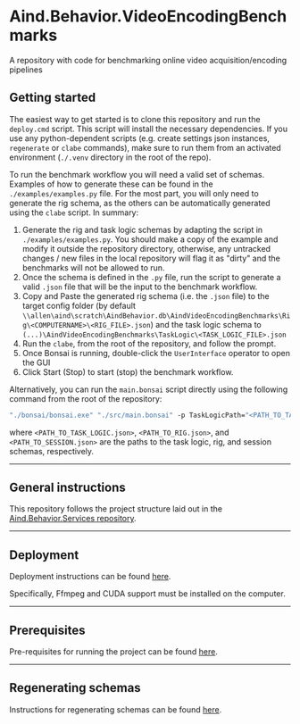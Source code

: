 # Aind.Behavior.VideoEncodingBenchmarks

A repository with code for benchmarking online video acquisition/encoding pipelines


## Getting started

The easiest way to get started is to clone this repository and run the `deploy.cmd` script. This script will install the necessary dependencies. If you use any python-dependent scripts (e.g. create settings json instances, `regenerate` or `clabe` commands), make sure to run them from an activated environment (`./.venv` directory in the root of the repo).

To run the benchmark workflow you will need a valid set of schemas. Examples of how to generate these can be found in the `./examples/examples.py` file. For the most part, you will only need to generate the rig schema, as the others can be automatically generated using the `clabe` script. In summary:

1. Generate the rig and task logic schemas by adapting the script in `./examples/examples.py`. You should make a copy of the example and modify it outside the repository directory, otherwise, any untracked changes / new files in the local repository will flag it as "dirty" and the benchmarks will not be allowed to run.
2. Once the schema is defined in the `.py` file, run the script to generate a valid `.json` file that will be the input to the benchmark workflow.
3. Copy and Paste the generated rig schema (i.e. the `.json` file) to the target config folder (by default `\\allen\aind\scratch\AindBehavior.db\AindVideoEncodingBenchmarks\Rig\<COMPUTERNAME>\<RIG_FILE>.json`) and the task logic schema to `(...)\AindVideoEncodingBenchmarks\TaskLogic\<TASK_LOGIC_FILE>.json` 
4. Run the `clabe`, from the root of the repository, and follow the prompt.
5. Once Bonsai is running, double-click the `UserInterface` operator to open the GUI
6. Click Start (Stop) to start (stop) the benchmark workflow.

Alternatively, you can run the `main.bonsai` script directly using the following command from the root of the repository:

```cmd
"./bonsai/bonsai.exe" "./src/main.bonsai" -p TaskLogicPath="<PATH_TO_TASK_LOGIC.json>" -p RigPath="<PATH_TO_RIG.json>" -p SessionPath="<PATH_TO_SESSION.json>"
```

where `<PATH_TO_TASK_LOGIC.json>`, `<PATH_TO_RIG.json>`, and `<PATH_TO_SESSION.json>` are the paths to the task logic, rig, and session schemas, respectively.



---

## General instructions

This repository follows the project structure laid out in the [Aind.Behavior.Services repository](https://github.com/AllenNeuralDynamics/Aind.Behavior.Services).

---

## Deployment

Deployment instructions can be found [here](https://github.com/AllenNeuralDynamics/Aind.Behavior.Services?tab=readme-ov-file#deployment).

Specifically, Ffmpeg and CUDA support must be installed on the computer.

---

## Prerequisites

Pre-requisites for running the project can be found [here](https://github.com/AllenNeuralDynamics/Aind.Behavior.Services?tab=readme-ov-file#prerequisites).

---

## Regenerating schemas

Instructions for regenerating schemas can be found [here](https://github.com/AllenNeuralDynamics/Aind.Behavior.Services?tab=readme-ov-file#regenerating-schemas).
